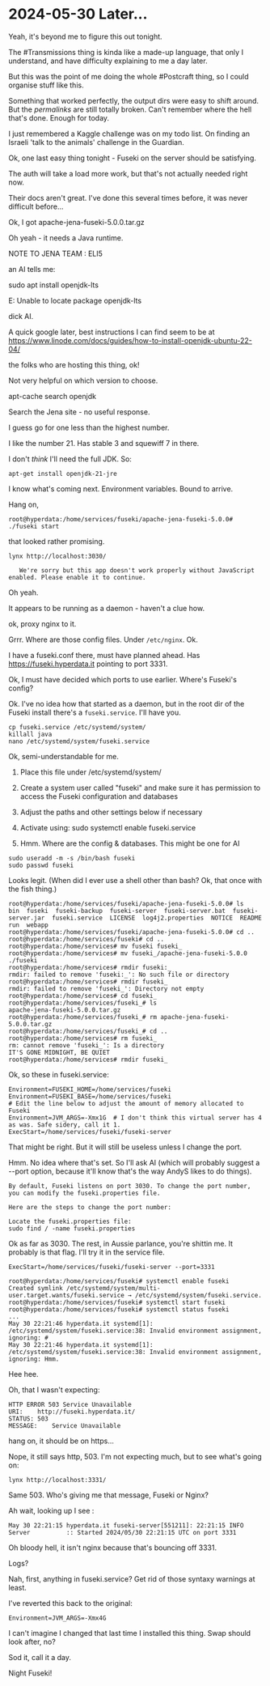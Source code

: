 # 2024-05-30 Later...

Yeah, it's beyond me to figure this out tonight.

The #Transmissions thing is kinda like a made-up language, that only I understand, and have difficulty explaining to me a day later.

But this was the point of me doing the whole #Postcraft thing, so I could organise stuff like this.

Something that worked perfectly, the output dirs were easy to shift around. But the _permalinks_ are still totally broken. Can't remember where the hell that's done. Enough for today.

I just remembered a Kaggle challenge was on my todo list. On finding an Israeli 'talk to the animals' challenge in the Guardian.

Ok, one last easy thing tonight - Fuseki on the server should be satisfying.

The auth will take a load more work, but that's not actually needed right now.

Their docs aren't great. I've done this several times before, it was never difficult before...

Ok, I got apache-jena-fuseki-5.0.0.tar.gz

Oh yeah - it needs a Java runtime.

NOTE TO JENA TEAM : ELI5

an AI tells me:

sudo apt install openjdk-lts

E: Unable to locate package openjdk-lts

dick AI.

A quick google later, best instructions I can find seem to be at https://www.linode.com/docs/guides/how-to-install-openjdk-ubuntu-22-04/

the folks who are hosting this thing, ok!

Not very helpful on which version to choose.

apt-cache search openjdk

Search the Jena site - no useful response.

I guess go for one less than the highest number.

I like the number 21. Has stable 3 and squewiff 7 in there.

I don't _think_ I'll need the full JDK. So:

```
apt-get install openjdk-21-jre
```

I know what's coming next. Environment variables. Bound to arrive.

Hang on,

```
root@hyperdata:/home/services/fuseki/apache-jena-fuseki-5.0.0# ./fuseki start
```

that looked rather promising.

```
lynx http://localhost:3030/

   We're sorry but this app doesn't work properly without JavaScript enabled. Please enable it to continue.
```

Oh yeah.

It appears to be running as a daemon - haven't a clue how.

ok, proxy nginx to it.

Grrr. Where are those config files. Under `/etc/nginx`. Ok.

I have a fuseki.conf there, must have planned ahead.
Has https://fuseki.hyperdata.it pointing to port 3331.

Ok, I must have decided which ports to use earlier. Where's Fuseki's config?

Ok. I've no idea how that started as a daemon, but in the root dir of the Fuseki install there's a `fuseki.service`. I'll have you.

```
cp fuseki.service /etc/systemd/system/
killall java
nano /etc/systemd/system/fuseki.service
```

Ok, semi-understandable for me.

1. Place this file under /etc/systemd/system/
2. Create a system user called "fuseki" and make sure it has permission to access the Fuseki configuration and databases
3. Adjust the paths and other settings below if necessary
4. Activate using: sudo systemctl enable fuseki.service

5. Hmm. Where are the config & databases. This might be one for AI

```
sudo useradd -m -s /bin/bash fuseki
sudo passwd fuseki
```

Looks legit. (When did I ever use a shell other than bash? Ok, that once with the fish thing.)

```
root@hyperdata:/home/services/fuseki/apache-jena-fuseki-5.0.0# ls
bin  fuseki  fuseki-backup  fuseki-server  fuseki-server.bat  fuseki-server.jar  fuseki.service  LICENSE  log4j2.properties  NOTICE  README  run  webapp
root@hyperdata:/home/services/fuseki/apache-jena-fuseki-5.0.0# cd ..
root@hyperdata:/home/services/fuseki# cd ..
root@hyperdata:/home/services# mv fuseki fuseki_
root@hyperdata:/home/services# mv fuseki_/apache-jena-fuseki-5.0.0 ./fuseki
root@hyperdata:/home/services# rmdir fuseki:_
rmdir: failed to remove 'fuseki:_': No such file or directory
root@hyperdata:/home/services# rmdir fuseki_
rmdir: failed to remove 'fuseki_': Directory not empty
root@hyperdata:/home/services# cd fuseki_
root@hyperdata:/home/services/fuseki_# ls
apache-jena-fuseki-5.0.0.tar.gz
root@hyperdata:/home/services/fuseki_# rm apache-jena-fuseki-5.0.0.tar.gz
root@hyperdata:/home/services/fuseki_# cd ..
root@hyperdata:/home/services# rm fuseki_
rm: cannot remove 'fuseki_': Is a directory
IT'S GONE MIDNIGHT, BE QUIET
root@hyperdata:/home/services# rmdir fuseki_
```

Ok, so these in fuseki.service:

```
Environment=FUSEKI_HOME=/home/services/fuseki
Environment=FUSEKI_BASE=/home/services/fuseki
# Edit the line below to adjust the amount of memory allocated to Fuseki
Environment=JVM_ARGS=-Xmx1G  # I don't think this virtual server has 4 as was. Safe sidery, call it 1.
ExecStart=/home/services/fuseki/fuseki-server
```

That might be right. But it will still be useless unless I change the port.

Hmm. No idea where that's set. So I'll ask AI (which will probably suggest a --port option, because it'll know that's the way AndyS likes to do things).

```
By default, Fuseki listens on port 3030. To change the port number, you can modify the fuseki.properties file.

Here are the steps to change the port number:

Locate the fuseki.properties file:
sudo find / -name fuseki.properties
```

Ok as far as 3030. The rest, in Aussie parlance, you're shittin me.
It probably is that flag. I'll try it in the service file.

```
ExecStart=/home/services/fuseki/fuseki-server --port=3331
```

```
root@hyperdata:/home/services/fuseki# systemctl enable fuseki
Created symlink /etc/systemd/system/multi-user.target.wants/fuseki.service → /etc/systemd/system/fuseki.service.
root@hyperdata:/home/services/fuseki# systemctl start fuseki
root@hyperdata:/home/services/fuseki# systemctl status fuseki
...
May 30 22:21:46 hyperdata.it systemd[1]: /etc/systemd/system/fuseki.service:38: Invalid environment assignment, ignoring: #
May 30 22:21:46 hyperdata.it systemd[1]: /etc/systemd/system/fuseki.service:38: Invalid environment assignment, ignoring: Hmm.
```

Hee hee.

Oh, that I wasn't expecting:

```
HTTP ERROR 503 Service Unavailable
URI:	http://fuseki.hyperdata.it/
STATUS:	503
MESSAGE:	Service Unavailable
```

hang on, it should be on https...

Nope, it still says http, 503.
I'm not expecting much, but to see what's going on:

```
lynx http://localhost:3331/
```

Same 503. Who's giving me that message, Fuseki or Nginx?

Ah wait, looking up I see :

```
May 30 22:21:15 hyperdata.it fuseki-server[551211]: 22:21:15 INFO  Server          :: Started 2024/05/30 22:21:15 UTC on port 3331
```

Oh bloody hell, it isn't nginx because that's bouncing off 3331.

Logs?

Nah, first, anything in fuseki.service? Get rid of those syntaxy warnings at least.

I've reverted this back to the original:

```
Environment=JVM_ARGS=-Xmx4G
```

I can't imagine I changed that last time I installed this thing. Swap should look after, no?

Sod it, call it a day.

Night Fuseki!
